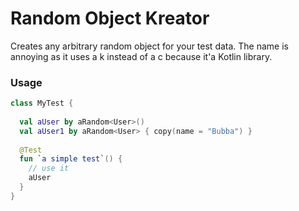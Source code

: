 # Random Object Kreator
Creates any arbitrary random object for your test data. The name is annoying as it uses a k instead of a c because it'a Kotlin library.

### Usage

```kotlin
class MyTest {
  
  val aUser by aRandom<User>()
  val aUser1 by aRandom<User> { copy(name = "Bubba") }
  
  @Test
  fun `a simple test`() {
    // use it
    aUser
  }
}
```
